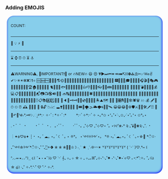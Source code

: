 
### Adding EMOJIS
  <article style="background:skyblue;box-shadow:inset -1px -2px 7px 0px blue;margin:0.444em;border-radius:22px;font-size:12px;padding:1em;">
                <div style="margin:1em 0 0 0"> COUNT: </div>
                &nbsp;               
                <hr></hr>
                🏰 💡 ⚡ 🌟
                <hr></hr>
                ⌛ ⌚ ⏰ ⏱ ⏳ ⚓
                <hr></hr>
                ⚠️WARNING⚠️, 🔴IMPORTANT❗🔴 or 🔥NEW🔥
😄 😍 💗▶️⏭⏮⏩⏪⏸⏹⛏⛓⛔⛪⛱✂✅✉✊✌✔✨✳✴❇❌❔❗⭐
🆒🆕🆓🌇🌈🌊🌎🌞🌟🌙🌟🌲🌴🌵🌷🌺🌻🌼🍂🍄🍒🍧🍦🍩🍬🍭🎁🎃
🎆🎇🎈🎉🎓🎡🎢🎥🎤🎧🎬🎪🎭🎮🎯🎱🎲🎵🎸🎼🏅🏆🏠🏹🏸🐁🐇🐊
🐈🐒🐜🐤🐟🐞🐲🐺🐶🐾👀👋👍👎👏👐👑👓👤👥👪👶👴👻👾💀💎💒
💖💜💠💡💣💤💥💨💫💰💻📋📎📌📓📗📘📙📡📬📷📺🔇🔊🔔🔗
🔜🔠🔢🔣🔦🔬🔭🔮🔱🔳🕷🖖😐😖😛😜😢😨😧😵😸😺🙃🙄🚀🚦🚧🚨🚩
🚪🤗🤘🤙🤝🤪🤩🥇🥕🥝🥨🦂🦄🦅🦋🦍🦖🦕🗄📋📚#️⃣*️⃣🔢🔄
🦁🔈🔑🗝️🗝📝📜💿📀🎪🎢🎡🏝️⛰️🗺️ 🧾📏
💽🎛️🎙️🎰🍿🕸️🕷️🗑️ 🗠 💰
🖋️🧭 ⏱ ⏲ ⏰ 🕰
💭💬📅 🥚   🔒🔓  📉📈
🕳️❣️💟💞💓💗💝
🔮🎟️🎀🌪️🌫️🌥️🌩️🌀🌌🌠🛰️
😀😁😂💾⚙️🛡️⚔️🏹🔩🛠️🗡️🗄️
🗻😅↶🔘༄˖°.🗝️✨.ೃ࿔*:･
✧･ﾟ: *✧･ﾟ:* 　　 *:･ﾟ✧*:･ﾟ✧
⋆｡°✩ ⋆⁺｡˚⋆˙‧₊✩₊‧˙⋆˚｡⁺⋆ ✩°｡⋆
.・゜゜・　　・゜゜・．
｡･ﾟﾟ･　　             ･ﾟﾟ･｡
₊˚⊹♡
₊˚⊹♡⋆ ˚｡ ⋆୨୧˚❀˖°
༉‧₊˚🕯️🖤❀༉‧₊˚.
・┆✦ʚ♡ɞ✦ ┆・
⋆｡ ﾟ☁︎｡ ⋆｡ ﾟ☾ ﾟ｡ ⋆
⛧°。 ⋆༺♱༻⋆。 °⛧
⋆｡ﾟ☁︎｡⋆｡ ﾟ☾ ﾟ｡⋆☆💫
*ੈ✩‧₊˚༺☆༻*ੈ✩‧₊˚
˚₊· ͟͟͞͞➳❥
✮ ✮ ✮💎💖⛥☽
˗ˏˋ ★ ˎˊ˗❇〰✴
꒷꒦꒷꒦꒷꒦꒷꒦꒷꒦꒷
( ˊᵕˋ )♡.°⑅
꒰ᐢ⸝⸝•༝•⸝⸝ᐢ꒱⸒⸒
૮꒰ ˶• ༝ •˶꒱ა ♡
˙ᵕ˙
𝄞₊ ⊹₊ ⊹ ☆ ⊹ ₊ ⊹₊｡ꕤ˚₊⊹˖⁺‧₊˚✦
˖⁺‧₊˚✦⋆˙⟡♡
｡･:*˚:✧｡
˚₊‧꒰ა ☆ ໒꒱ ‧₊˚ 
✧˖°.⁺‧˚ ♡ ˚‧⁺ ✧˖°.



